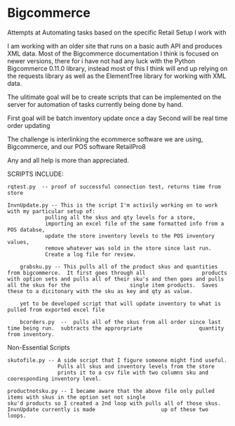 # Bigcommerce
Attempts at Automating tasks based on the specific Retail Setup I work with

I am working with an older site that runs on a basic auth API and produces XML data.  Most of the Bigcommerce documentation I think is focused on newer versions, there for i have not had any luck with the Python Bigcommerce 0.11.0 library, instead most of this I think will end up relying on the requests library as well as the ElementTree library for working with XML data.

The ulitimate goal will be to create scripts that can be implemented on the server for automation of tasks currently being done by hand.

First goal will be batch inventory update once a day
Second will be real time order updating

The challenge is interlinking the ecommerce software we are using, Bigcommerce, and our POS software RetailPro8

Any and all help is more than appreciated.

SCRIPTS INCLUDE:
    
    rqtest.py  -- proof of successful connection test, returns time from store
    
    InvnUpdate.py -- This is the script I'm activily working on to work with my particular setup of: 
                pulling all the skus and qty levels for a store, 
                importing an excel file of the same formatted info from a POS databse, 
                update the store inventory levels to the POS inventory values, 
                remove whatever was sold in the store since last run. 
                Create a log file for review.
                
        grabsku.py -- This pulls all of the product skus and quantities from bigcommerce.  It first goes through all                  products with option sets and pulls all of their sku's and then goes and pulls all the skus for the                   single item products.  Saves these to a dicitonary with the sku as key and qty as value.
        
        yet to be developed script that will update inventory to what is pulled from exported excel file
        
        bcorders.py  --  pulls all of the skus from all order since last time being run.  subtracts the approrpriate                  quantity from inventory.
        
Non-Essential Scripts
    
    skutofile.py -- A side script that I figure someone might find useful.  
                    Pulls all skus and inventory levels from the store
                    prints it to a csv file with two columns sku and cooresponding inventory level. 
    
    productnotsku.py -- I became aware that the above file only pulled items with skus in the option set not single                       sku'd products so I created a 2nd loop with pulls all of those skus.  InvnUpdate currently is made                     up of these two loops.
      
